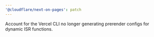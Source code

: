 ```yaml
---
'@cloudflare/next-on-pages': patch
---
```


Account for the Vercel CLI no longer generating prerender configs for dynamic ISR functions.
